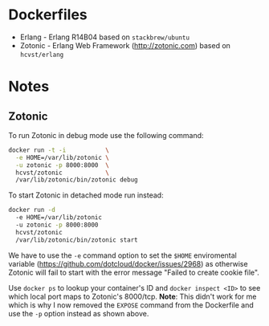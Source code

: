 Dockerfiles
===========

* Erlang - Erlang R14B04 based on `stackbrew/ubuntu` 
* Zotonic - Erlang Web Framework (http://zotonic.com) based on `hcvst/erlang`

Notes
=====

Zotonic
-------
To run Zotonic in debug mode use the following command:
```bash
docker run -t -i           \
  -e HOME=/var/lib/zotonic \
  -u zotonic -p 8000:8000  \
  hcvst/zotonic            \
  /var/lib/zotonic/bin/zotonic debug
```

To start Zotonic in detached mode run instead:
```bash
docker run -d 
  -e HOME=/var/lib/zotonic 
  -u zotonic -p 8000:8000 
  hcvst/zotonic 
  /var/lib/zotonic/bin/zotonic start
```

We have to use the `-e` command option to set the `$HOME` enviromental variable (https://github.com/dotcloud/docker/issues/2968)
as otherwise Zotonic will fail to start with the error message "Failed to create cookie file".

Use `docker ps` to lookup your container's ID and `docker inspect <ID>` to see which local port maps to Zotonic's 8000/tcp. **Note**: This didn't work for me which is why I now removed the `EXPOSE` command from the Dockerfile and use the `-p` option instead as shown above.
